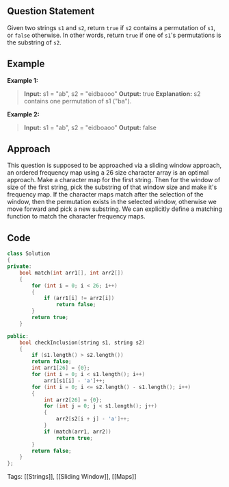 ## Question Statement
Given two strings `s1` and `s2`, return `true` if `s2` contains a permutation of `s1`, or `false` otherwise.
In other words, return `true` if one of `s1`'s permutations is the substring of `s2`.
## Example
**Example 1:**
>**Input:** s1 = "ab", s2 = "eidbaooo"
>**Output:** true
>**Explanation:** s2 contains one permutation of s1 ("ba").

**Example 2:**
>**Input:** s1 = "ab", s2 = "eidboaoo"
>**Output:** false

## Approach
This question is supposed to be approached via a sliding window approach, an ordered frequency map using a 26 size character array is an optimal approach. Make a character map for the first string. Then for the window of size of the first string, pick the substring of that window size and make it's frequency map. If the character maps match after the selection of the window, then the permutation exists in the selected window, otherwise we move forward and pick a new substring. We can explicitly define a matching function to match the character frequency maps.
## Code
```cpp
class Solution
{
private:
    bool match(int arr1[], int arr2[])
    {
        for (int i = 0; i < 26; i++)
        {
            if (arr1[i] != arr2[i])
                return false;
        }
        return true;
    }

public:
    bool checkInclusion(string s1, string s2)
    {
        if (s1.length() > s2.length())
        return false;
        int arr1[26] = {0};
        for (int i = 0; i < s1.length(); i++)
            arr1[s1[i] - 'a']++;
        for (int i = 0; i <= s2.length() - s1.length(); i++)
        {
            int arr2[26] = {0};
            for (int j = 0; j < s1.length(); j++)
            {
                arr2[s2[i + j] - 'a']++;
            }
            if (match(arr1, arr2))
                return true;
        }
        return false;
    }
};
```
Tags: [[Strings]], [[Sliding Window]], [[Maps]]